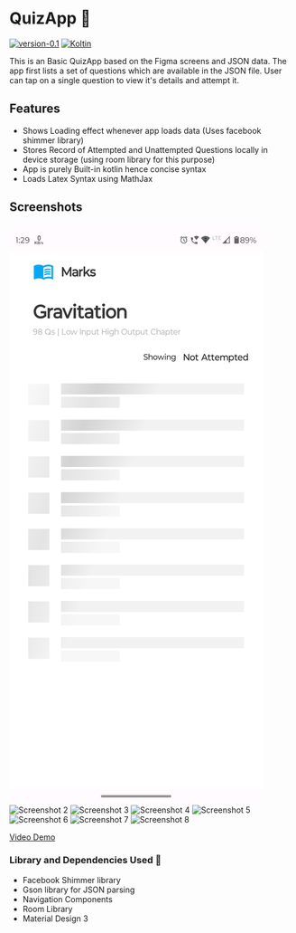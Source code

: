 # QuizApp 🤖

[![version-0.1](https://img.shields.io/badge/version-0.1-green)](https://github.com/Itsydv/QuizApp)
[![Koltin](https://img.shields.io/badge/language-Kotlin-blue)](https://kotlinlang.org)

This is an Basic QuizApp based on the Figma screens and JSON data.
The app first lists a set of questions which are available in the JSON file. User can tap on a single question to view it's details and attempt it.

## Features 
- Shows Loading effect whenever app loads data (Uses facebook shimmer library)
- Stores Record of Attempted and Unattempted Questions locally in device storage (using room library for this purpose)
- App is purely Built-in kotlin hence concise syntax
- Loads Latex Syntax using MathJax

## Screenshots
![Screenshot 1](./Screenshots/0.png)
![Screenshot 2](https://github.com/Itsydv/QuizApp/Screenshots/1.png?raw=true)
![Screenshot 3](https://github.com/Itsydv/QuizApp/Screenshots/2.png?raw=true)
![Screenshot 4](https://github.com/Itsydv/QuizApp/Screenshots/3.png?raw=true)
![Screenshot 5](https://github.com/Itsydv/QuizApp/Screenshots/4.png?raw=true)
![Screenshot 6](https://github.com/Itsydv/QuizApp/Screenshots/5.png?raw=true)
![Screenshot 7](https://github.com/Itsydv/QuizApp/Screenshots/6.png?raw=true)
![Screenshot 8](https://github.com/Itsydv/QuizApp/Screenshots/7.png?raw=true)


[Video Demo](https://photos.app.goo.gl/fQ2PrBrJjyEfgpTW9)

### Library and Dependencies Used 🔗
- Facebook Shimmer library
- Gson library for JSON parsing
- Navigation Components
- Room Library
- Material Design 3
